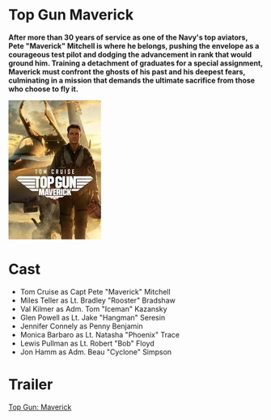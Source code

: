 # Top Gun Maverick
**After more than 30 years of service as one of the Navy's top aviators, Pete "Maverick" Mitchell is where he belongs, pushing the envelope as a courageous test pilot and dodging the advancement in rank that would ground him. Training a detachment of graduates for a special assignment, Maverick must confront the ghosts of his past and his deepest fears, culminating in a mission that demands the ultimate sacrifice from those who choose to fly it.**


![alt text](zxc.jpg)

 # Cast
- Tom Cruise as Capt Pete "Maverick" Mitchell
- Miles Teller as Lt. Bradley "Rooster" Bradshaw
- Val Kilmer as Adm. Tom "Iceman" Kazansky
- Glen Powell as Lt. Jake "Hangman" Seresin
- Jennifer Connely as Penny Benjamin
- Monica Barbaro as Lt. Natasha "Phoenix" Trace
- Lewis Pullman as Lt. Robert "Bob" Floyd
- Jon Hamm as Adm. Beau "Cyclone" Simpson

# Trailer
[Top Gun: Maverick](https://www.youtube.com/watch?v=qSqVVswa420)
